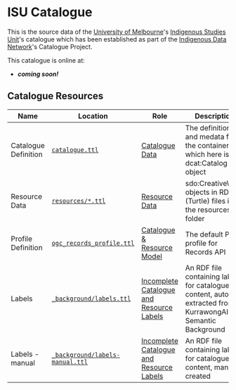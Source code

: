 # ISU Catalogue

This is the source data of the [University of Melbourne](https://www.unimelb.edu.au/)'s [Indigenous Studies Unit](https://mspgh.unimelb.edu.au/centres-institutes/onemda/research-group/indigenous-studies-unit)'s catalogue which has been established as part of 
the [Indigenous Data Network](https://idnau.org/)'s Catalogue Project.

This catalogue is online at:

* _**coming soon!**_


## Catalogue Resources

| Name                 | Location                                                                                                                   | Role                                                                                                                    | Description                                                                                                  |                                                                                     
|----------------------|----------------------------------------------------------------------------------------------------------------------------|-------------------------------------------------------------------------------------------------------------------------|--------------------------------------------------------------------------------------------------------------|
| Catalogue Definition | [`catalogue.ttl`](catalogue.ttl)                                                                                           | [Catalogue Data](https://prez.dev/ManifestResourceRoles/CatalogueData)                                                  | The definition of, and medata for, the container which here is a dcat:Catalog object                         |
| Resource Data        | [`resources/*.ttl`](resources/*.ttl)                                                                                       | [Resource Data](https://prez.dev/ManifestResourceRoles/ResourceData)                                                    | sdo:CreativeWork objects in RDF (Turtle) files in the resources/ folder                                      |
| Profile Definition   | [`ogc_records_profile.ttl`](https://github.com/RDFLib/prez/blob/main/prez/reference_data/profiles/ogc_records_profile.ttl) | [Catalogue & Resource Model](https://prez.dev/ManifestResourceRoles/CatalogueAndResourceModel)                          | The default Prez profile for Records API                                                                     |
| Labels               | [`_background/labels.ttl`](_background/labels.ttl)                                                                         | [Incomplete Catalogue and Resource Labels](https://prez.dev/ManifestResourceRoles/IncompleteCatalogueAndResourceLabels) | An RDF file containing labels for catalogue's content, auto-extracted from KurrawongAI's Semantic Background |
| Labels - manual      | [`_background/labels-manual.ttl`](_background/labels-manual.ttl)                                                           | [Incomplete Catalogue and Resource Labels](https://prez.dev/ManifestResourceRoles/IncompleteCatalogueAndResourceLabels) | An RDF file containing labels for catalogue's content, manually created                                      |